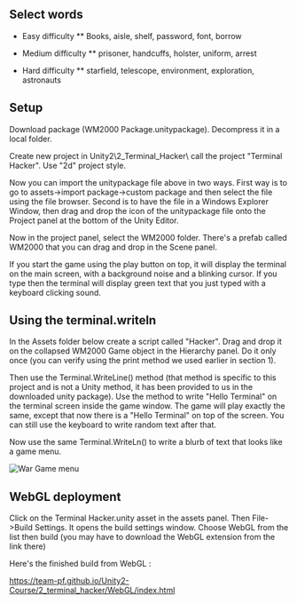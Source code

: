 
## Select words

* Easy difficulty
** Books, aisle, shelf, password, font, borrow

* Medium difficulty
** prisoner, handcuffs, holster, uniform, arrest

* Hard difficulty
** starfield, telescope, environment, exploration, astronauts

## Setup

Download package (WM2000 Package.unitypackage). Decompress it in a local folder.

Create new project in Unity2\2_Terminal_Hacker\ call the project "Terminal Hacker". Use "2d" project style.

Now you can import the unitypackage file above in two ways. First way is to go to assets->import package->custom package and then select the file using the file browser. Second is to have the file in a Windows Explorer Window, then drag and drop the icon of the unitypackage file onto the Project panel at the bottom of the Unity Editor.

Now in the project panel, select the WM2000 folder. There's a prefab called WM2000 that you can drag and drop in the Scene panel.

If you start the game using the play button on top, it will display the terminal on the main screen, with a background noise and a blinking cursor. If you type then the terminal will display green text that you just typed with a keyboard clicking sound.

## Using the terminal.writeln

In the Assets folder below create a script called "Hacker". Drag and drop it on the collapsed WM2000 Game object in the Hierarchy panel.
Do it only once (you can verify using the print method we used earlier in section 1).

Then use the Terminal.WriteLine() method (that method is specific to this project and is not a Unity method, it has been provided to us in the downloaded unity package). Use the method to write "Hello Terminal" on the terminal screen inside the game window.
The game will play exactly the same, except that now there is a "Hello Terminal" on top of the screen. You can still use the keyboard to write random text after that.

Now use the same Terminal.WriteLn() to write a blurb of text that looks like a game menu.

![War Game menu](joshua-game-menu.png)

## WebGL deployment

Click on the Terminal Hacker.unity asset in the assets panel.
Then File->Build Settings. It opens the build settings window. Choose WebGL from the list then build (you may have to download the WebGL extension from the link there)

Here's the finished build from WebGL :

https://team-pf.github.io/Unity2-Course/2_terminal_hacker/WebGL/index.html
